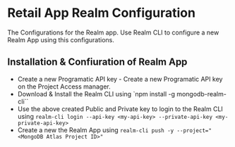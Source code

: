 # Retail App Realm Configuration

The Configurations for the Realm app. Use Realm CLI to configure a new Realm App using this configurations.

## Installation & Confiuration of Realm App

* Create a new Programatic API key - Create a new Programatic API key on the Project Access manager. 
* Download & Install the Realm CLI using `npm install -g mongodb-realm-cli``
* Use the above created Public and Private key to login to the Realm CLI using `realm-cli login --api-key <my-api-key> --private-api-key <my-private-api-key>`
* Create a new the Realm App using `realm-cli push -y --project="<MongoDB Atlas Project ID>"`

